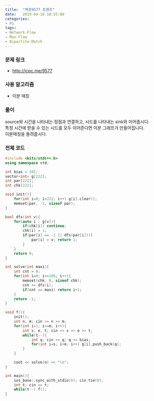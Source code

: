 ```yaml
---
title:  "백준9577 토렌트"
date:   2019-04-10 10:55:00
categories:
- PS
tags:
- Network-Flow
- Max-Flow
- Bipartite-Match
---
```


### 문제 링크
* http://icpc.me/9577

### 사용 알고리즘
* 이분 매칭

### 풀이
source와 시간을 나타내는 정점과 연결하고, 시드를 나타내는 sink와 이어줍시다.<br>
특정 시간에 받을 수 있는 시드를 모두 이어준다면 이분 그래프가 만들어집니다.<br>
이분매칭을 돌려줍시다.

### 전체 코드
```cpp
#include <bits/stdc++.h>
using namespace std;

int bias = 101;
vector<int> g[222];
int par[222];
int chk[222];

void init(){
	for(int i=0; i<222; i++) g[i].clear();
	memset(par, -1, sizeof par);
}

bool dfs(int v){
	for(auto i : g[v]){
		if(chk[i]) continue;
		chk[i] = 1;
		if(par[i] == -1 || dfs(par[i])){
			par[i] = v; return 1;
		}
	}
	return 0;
}

int solve(int maxi){
	int cnt = 0;
	for(int i=0; i<=100; i++){
		memset(chk, 0, sizeof chk);
		cnt += dfs(i);
		if(cnt == maxi) return i+1;
	}
	return -1;
}

void f(){
	init();
	int n, m; cin >> n >> m;
	for(int i=1; i<=m; i++){
		int s, e, t; cin >> s >> e >> t;
		while(t--){
			int q; cin >> q; q += bias;
			for(int i=s; i<e; i++) g[i].push_back(q);
		}
	}

	cout << solve(n) << "\n";
}

int main(){
	ios_base::sync_with_stdio(0); cin.tie(0);
	int t; cin >> t;
	while(t--) f();
}
```
